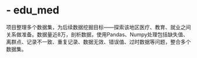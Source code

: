 # - edu_med
项目整理多个数据集，为后续数据挖掘目标——探索该地区医疗、教育、就业之间关系做准备。数据量近8万，剖析数据，使用Pandas、Numpy处理包括缺失值、离群点、记录不一致、重复记录、数据无效、错误值、过时数据等问题，整合多个数据集。
